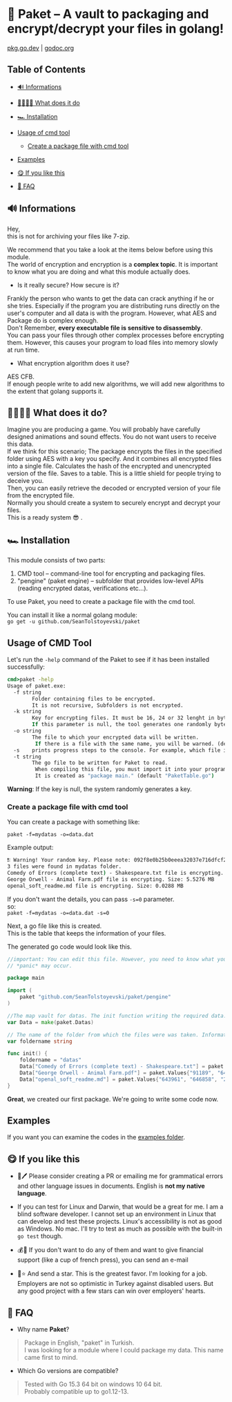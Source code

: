 # 🔑 Paket – A vault to packaging and encrypt/decrypt your files in golang!

[pkg.go.dev](https://pkg.go.dev/github.com/SeanTolstoyevski/paket/) | [godoc.org](https://godoc.org/github.com/SeanTolstoyevski/paket)

## Table of Contents

* [🔊 Informations](#-informations)

* [👩‍🏭👨‍🏭 What does it do](#what-does-it-do)

* [🏎 Installation](#installation)

* [Usage of cmd tool](#usage-of-cmd-tool)

	* [Create a package file with cmd tool](#create-a-package-file-with-cmd-tool)

* [Examples](#examples)

* [😋 If you like this](#-if-you-like-this)

* [🤔 FAQ](#-faq)

## 🔊 Informations

Hey,  
this is not for archiving your files like 7-zip.

We recommend that you take a look at the items below before using this module.  
The world of encryption and encryption is a **complex  topic**. It is important to know what you are doing and what this module actually does.

* Is it really secure? How secure is it?

Frankly the person who wants to get the data can crack anything if he or she  tries. Especially if the program you are distributing runs directly on the user's computer and all data is with the program. However, what AES and Package do is complex enough.  
Don't Remember, **every executable file is sensitive to disassembly**.  
You can pass your files through other complex processes before encrypting them. However, this causes your program to load files into memory slowly at run time.

* What encryption algorithm does it use?

AES CFB.  
If enough people write to add new algorithms, we will add new algorithms to the extent that golang supports it.

## 👩‍🏭👨‍🏭 What does it do?

Imagine you are producing a game. You will probably have carefully designed animations and sound effects. You do not want users to receive this data.  
If we think for this scenario; The package encrypts the files in the specified folder using AES with a key you specify. And it combines all encrypted files into a single file. Calculates the hash of the encrypted and unencrypted version of the file. Saves to a table. This is a little shield for people trying to deceive you.  
Then, you can easily retrieve the decoded or encrypted version of your file from the encrypted file.  
Normally you should create a system to securely encrypt and decrypt your files.  
This is a ready system 😎 .

## 🏎 Installation

This module consists of two parts:
1. CMD tool – command-line tool for encrypting and packaging files.
2. "pengine" (paket engine) – subfolder that provides low-level APIs (reading encrypted datas, verifications etc...).

To use Paket, you need to create a package file with the cmd tool.

You can install it like a normal golang module:  
`go get -u github.com/SeanTolstoyevski/paket`

## Usage of CMD Tool

Let's run the `-help` command of the Paket to see if it has been installed successfully:

```cmd
cmd>paket -help
Usage of paket.exe:
  -f string
        Folder containing files to be encrypted.
        It is not recursive, Subfolders is not encrypted.
  -k string
        Key for encrypting files. It must be 16, 24 or 32 lenght in bytes.
        If this parameter is null, the tool generates one randomly byte  and prints value to the console.
  -o string
        The file to which your encrypted data will be written.
         If there is a file with the same name, you will be warned. (default "data.pack")
  -s    prints progress steps to the console. For example, which file is currently encrypting, etc. (default true)
  -t string
        The go file to be written for Paket to read.
         When compiling this file, you must import it into your program.
         It is created as "package main." (default "PaketTable.go")
```

**Warning**: If the key is null, the system randomly generates a key.

### Create a package file with cmd tool

You can create a package with something like:

`paket -f=mydatas -o=data.dat`

Example output:

```cmd
❗❕ Warning! Your random key. Please note: 092f8e0b25b0eeea32037e716dfcf2bc
3 files were found in mydatas folder.
Comedy of Errors (complete text) - Shakespeare.txt file is encrypting. Size: 0.9117 MB
George Orwell - Animal Farm.pdf file is encrypting. Size: 5.5276 MB
openal_soft_readme.md file is encrypting. Size: 0.0288 MB
```

If you don't want the details, you can pass  `-s=0` parameter.  
so:  
`paket -f=mydatas -o=data.dat -s=0`

Next, a go file like this is created.  
This is the table that keeps the information of your files.

The generated go code would look like this.  

```go
//important: You can edit this file. However, you need to know what you are doing.
// *panic* may occur.

package main

import (
	paket "github.com/SeanTolstoyevski/paket/pengine"
)

//The map vault for datas. The init function writing the required data.
var Data = make(paket.Datas)

// The name of the folder from which the files were was taken. Information is writing by init.
var foldername string

func init() {
	foldername = "datas"
	Data["Comedy of Errors (complete text) - Shakespeare.txt"] = paket.Values{"0", "91189", "91173", "91189", "2aa62dd2d930ed5d8e1c3a33fba4d8525e16448b12d567f5808452b94cacf693", "063b28be3d49e30710546c06b845e87ef9af811f01f7ef716be1f4516657d2d3"}
	Data["George Orwell - Animal Farm.pdf"] = paket.Values{"91189", "643961", "552756", "552772", "2d8d5810046a78daea56adcf73497b6f331023a0a2cb700db4bb029ca1425573", "86a5e5508ce4f8912f6f62b7c06c51134beb86722fa6ba670751ce727c3e081f"}
	Data["openal_soft_readme.md"] = paket.Values{"643961", "646858", "2881", "2897", "4034ec4242e7a700e2586f6520941599230e7bc8509ca60950e570df213c49ae", "0f16e1d5e7bbc82b1cb067190db8abc6aa8f00507395710095cc5cd45deb4d2a"}
}
```

**Great**, we created our first package. We're going to write some code now.  

## Examples

If you want you can examine the codes in the [examples folder](https://github.com/SeanTolstoyevski/paket/examples).




## 😋 If you like this

* 📝🖊 Please consider creating a PR or emailing me for grammatical errors and other language issues in documents. English is **not my native language**.

* If you can test for Linux and Darwin, that would be a great  for me. I am a blind software developer. I cannot set up an environment in Linux that can develop and test these projects. Linux's accessibility is not as good as Windows. No mac. I'll try to test as much as possible with the built-in `go test` though.

* 💰🤑 If you don't want to do any of them and want to give financial support (like a cup of french press), you can send an e-mail

* 🌟⭐ And send a star. This is the greatest favor. I'm looking for a job. Employers are not so optimistic in Turkey against disabled users. But any good project with a few stars can win over employers' hearts.

## 🤔 FAQ

* Why name **Paket**?

> Package in English, "paket" in Turkish.  
I was looking for a module where I could package my data. This name came first to mind.

* Which Go versions are compatible?

> Tested with Go 15.3 64 bit on windows 10 64 bit.  
Probably compatible up to go1.12-13.
